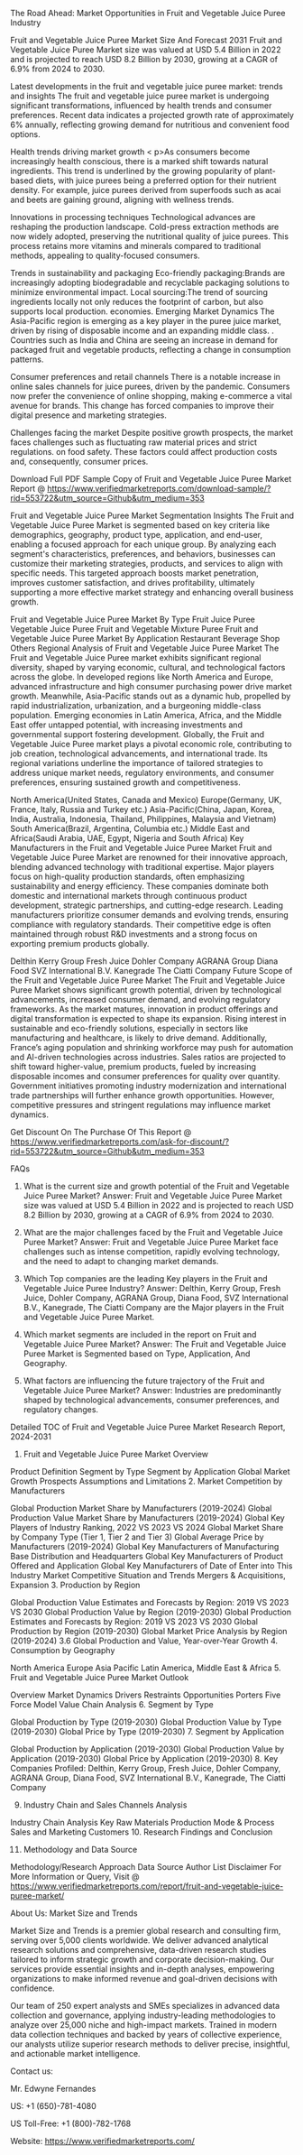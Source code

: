 The Road Ahead: Market Opportunities in Fruit and Vegetable Juice Puree Industry


Fruit and Vegetable Juice Puree Market Size And Forecast 2031
Fruit and Vegetable Juice Puree Market size was valued at USD 5.4 Billion in 2022 and is projected to reach USD 8.2 Billion by 2030, growing at a CAGR of 6.9% from 2024 to 2030.

Latest developments in the fruit and vegetable juice puree market: trends and insights
The fruit and vegetable juice puree market is undergoing significant transformations, influenced by health trends and consumer preferences. Recent data indicates a projected growth rate of approximately 6% annually, reflecting growing demand for nutritious and convenient food options.

Health trends driving market growth
< p>As consumers become increasingly health conscious, there is a marked shift towards natural ingredients. This trend is underlined by the growing popularity of plant-based diets, with juice purees being a preferred option for their nutrient density. For example, juice purees derived from superfoods such as acai and beets are gaining ground, aligning with wellness trends.

Innovations in processing techniques
Technological advances are reshaping the production landscape. Cold-press extraction methods are now widely adopted, preserving the nutritional quality of juice purees. This process retains more vitamins and minerals compared to traditional methods, appealing to quality-focused consumers.

Trends in sustainability and packaging
Eco-friendly packaging:Brands are increasingly adopting biodegradable and recyclable packaging solutions to minimize environmental impact.
Local sourcing:The trend of sourcing ingredients locally not only reduces the footprint of carbon, but also supports local production. economies.
Emerging Market Dynamics
The Asia-Pacific region is emerging as a key player in the puree juice market, driven by rising of disposable income and an expanding middle class. . Countries such as India and China are seeing an increase in demand for packaged fruit and vegetable products, reflecting a change in consumption patterns.

Consumer preferences and retail channels
There is a notable increase in online sales channels for juice purees, driven by the pandemic. Consumers now prefer the convenience of online shopping, making e-commerce a vital avenue for brands. This change has forced companies to improve their digital presence and marketing strategies.

Challenges facing the market
Despite positive growth prospects, the market faces challenges such as fluctuating raw material prices and strict regulations. on food safety. These factors could affect production costs and, consequently, consumer prices.

Download Full PDF Sample Copy of Fruit and Vegetable Juice Puree Market Report @ https://www.verifiedmarketreports.com/download-sample/?rid=553722&utm_source=Github&utm_medium=353

Fruit and Vegetable Juice Puree Market Segmentation Insights
The Fruit and Vegetable Juice Puree Market is segmented based on key criteria like demographics, geography, product type, application, and end-user, enabling a focused approach for each unique group. By analyzing each segment's characteristics, preferences, and behaviors, businesses can customize their marketing strategies, products, and services to align with specific needs. This targeted approach boosts market penetration, improves customer satisfaction, and drives profitability, ultimately supporting a more effective market strategy and enhancing overall business growth.

Fruit and Vegetable Juice Puree Market By Type
Fruit Juice Puree
Vegetable Juice Puree
Fruit and Vegetable Mixture Puree
Fruit and Vegetable Juice Puree Market By Application
Restaurant
Beverage Shop
Others
Regional Analysis of Fruit and Vegetable Juice Puree Market
The Fruit and Vegetable Juice Puree market exhibits significant regional diversity, shaped by varying economic, cultural, and technological factors across the globe. In developed regions like North America and Europe, advanced infrastructure and high consumer purchasing power drive market growth. Meanwhile, Asia-Pacific stands out as a dynamic hub, propelled by rapid industrialization, urbanization, and a burgeoning middle-class population. Emerging economies in Latin America, Africa, and the Middle East offer untapped potential, with increasing investments and governmental support fostering development. Globally, the Fruit and Vegetable Juice Puree market plays a pivotal economic role, contributing to job creation, technological advancements, and international trade. Its regional variations underline the importance of tailored strategies to address unique market needs, regulatory environments, and consumer preferences, ensuring sustained growth and competitiveness.

North America(United States, Canada and Mexico)
Europe(Germany, UK, France, Italy, Russia and Turkey etc.)
Asia-Pacific(China, Japan, Korea, India, Australia, Indonesia, Thailand, Philippines, Malaysia and Vietnam)
South America(Brazil, Argentina, Columbia etc.)
Middle East and Africa(Saudi Arabia, UAE, Egypt, Nigeria and South Africa)
Key Manufacturers in the Fruit and Vegetable Juice Puree Market
Fruit and Vegetable Juice Puree Market are renowned for their innovative approach, blending advanced technology with traditional expertise. Major players focus on high-quality production standards, often emphasizing sustainability and energy efficiency. These companies dominate both domestic and international markets through continuous product development, strategic partnerships, and cutting-edge research. Leading manufacturers prioritize consumer demands and evolving trends, ensuring compliance with regulatory standards. Their competitive edge is often maintained through robust R&D investments and a strong focus on exporting premium products globally.

Delthin
Kerry Group
Fresh Juice
Dohler Company
AGRANA Group
Diana Food
SVZ International B.V.
Kanegrade
The Ciatti Company
Future Scope of the Fruit and Vegetable Juice Puree Market
The Fruit and Vegetable Juice Puree Market shows significant growth potential, driven by technological advancements, increased consumer demand, and evolving regulatory frameworks. As the market matures, innovation in product offerings and digital transformation is expected to shape its expansion. Rising interest in sustainable and eco-friendly solutions, especially in sectors like manufacturing and healthcare, is likely to drive demand. Additionally, France’s aging population and shrinking workforce may push for automation and AI-driven technologies across industries. Sales ratios are projected to shift toward higher-value, premium products, fueled by increasing disposable incomes and consumer preferences for quality over quantity. Government initiatives promoting industry modernization and international trade partnerships will further enhance growth opportunities. However, competitive pressures and stringent regulations may influence market dynamics.

Get Discount On The Purchase Of This Report @ https://www.verifiedmarketreports.com/ask-for-discount/?rid=553722&utm_source=Github&utm_medium=353

FAQs
1. What is the current size and growth potential of the Fruit and Vegetable Juice Puree Market?
Answer: Fruit and Vegetable Juice Puree Market size was valued at USD 5.4 Billion in 2022 and is projected to reach USD 8.2 Billion by 2030, growing at a CAGR of 6.9% from 2024 to 2030.

2. What are the major challenges faced by the Fruit and Vegetable Juice Puree Market?
Answer: Fruit and Vegetable Juice Puree Market face challenges such as intense competition, rapidly evolving technology, and the need to adapt to changing market demands.

3. Which Top companies are the leading Key players in the Fruit and Vegetable Juice Puree Industry?
Answer: Delthin, Kerry Group, Fresh Juice, Dohler Company, AGRANA Group, Diana Food, SVZ International B.V., Kanegrade, The Ciatti Company are the Major players in the Fruit and Vegetable Juice Puree Market.

4. Which market segments are included in the report on Fruit and Vegetable Juice Puree Market?
Answer: The Fruit and Vegetable Juice Puree Market is Segmented based on Type, Application, And Geography.

5. What factors are influencing the future trajectory of the Fruit and Vegetable Juice Puree Market?
Answer: Industries are predominantly shaped by technological advancements, consumer preferences, and regulatory changes.

Detailed TOC of Fruit and Vegetable Juice Puree Market Research Report, 2024-2031
1. Fruit and Vegetable Juice Puree Market Overview

Product Definition
Segment by Type
Segment by Application
Global Market Growth Prospects
Assumptions and Limitations
2. Market Competition by Manufacturers

Global Production Market Share by Manufacturers (2019-2024)
Global Production Value Market Share by Manufacturers (2019-2024)
Global Key Players of Industry Ranking, 2022 VS 2023 VS 2024
Global Market Share by Company Type (Tier 1, Tier 2 and Tier 3)
Global Average Price by Manufacturers (2019-2024)
Global Key Manufacturers of Manufacturing Base Distribution and Headquarters
Global Key Manufacturers of Product Offered and Application
Global Key Manufacturers of Date of Enter into This Industry
Market Competitive Situation and Trends
Mergers & Acquisitions, Expansion
3. Production by Region

Global Production Value Estimates and Forecasts by Region: 2019 VS 2023 VS 2030
Global Production Value by Region (2019-2030)
Global Production Estimates and Forecasts by Region: 2019 VS 2023 VS 2030
Global Production by Region (2019-2030)
Global Market Price Analysis by Region (2019-2024) 3.6 Global Production and Value, Year-over-Year Growth
4. Consumption by Geography

North America
Europe
Asia Pacific
Latin America, Middle East & Africa
5. Fruit and Vegetable Juice Puree Market Outlook

Overview
Market Dynamics
Drivers
Restraints
Opportunities
Porters Five Force Model
Value Chain Analysis 
6. Segment by Type

Global Production by Type (2019-2030)
Global Production Value by Type (2019-2030)
Global Price by Type (2019-2030)
7. Segment by Application

Global Production by Application (2019-2030)
Global Production Value by Application (2019-2030)
Global Price by Application (2019-2030)
8. Key Companies Profiled: Delthin, Kerry Group, Fresh Juice, Dohler Company, AGRANA Group, Diana Food, SVZ International B.V., Kanegrade, The Ciatti Company

9. Industry Chain and Sales Channels Analysis

Industry Chain Analysis
Key Raw Materials
Production Mode & Process
Sales and Marketing
Customers
10. Research Findings and Conclusion

11. Methodology and Data Source

Methodology/Research Approach
Data Source
Author List
Disclaimer
For More Information or Query, Visit @ https://www.verifiedmarketreports.com/report/fruit-and-vegetable-juice-puree-market/

About Us: Market Size and Trends

Market Size and Trends is a premier global research and consulting firm, serving over 5,000 clients worldwide. We deliver advanced analytical research solutions and comprehensive, data-driven research studies tailored to inform strategic growth and corporate decision-making. Our services provide essential insights and in-depth analyses, empowering organizations to make informed revenue and goal-driven decisions with confidence.

Our team of 250 expert analysts and SMEs specializes in advanced data collection and governance, applying industry-leading methodologies to analyze over 25,000 niche and high-impact markets. Trained in modern data collection techniques and backed by years of collective experience, our analysts utilize superior research methods to deliver precise, insightful, and actionable market intelligence.

Contact us:

Mr. Edwyne Fernandes

US: +1 (650)-781-4080

US Toll-Free: +1 (800)-782-1768

Website: https://www.verifiedmarketreports.com/

